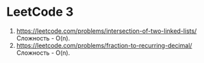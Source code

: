 # LeetCode 3

1. https://leetcode.com/problems/intersection-of-two-linked-lists/ Сложность - O(n).
2. https://leetcode.com/problems/fraction-to-recurring-decimal/ Сложность - O(n).

